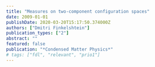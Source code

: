```yaml
---
title: "Measures on two-component configuration spaces"
date: 2009-01-01
publishDate: 2020-03-20T15:17:50.374000Z
authors: ["Dmitri Finkelshtein"]
publication_types: ["2"]
abstract: ""
featured: false
publication: "*Condensed Matter Physics*"
# tags: ["fdl", "relevant", "prio1"]
---
```


